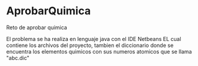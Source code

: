 # AprobarQuimica
Reto de aprobar quimica
 
El problema se ha realiza en lenguaje java con el IDE Netbeans
EL cual contiene los archivos del proyecto, tambien el diccionario donde se encuentra 
los elementos quimicos con sus numeros atomicos que  se llama "abc.dic"
